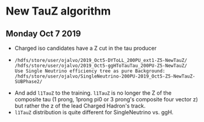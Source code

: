 # New TauZ algorithm

## Monday Oct 7 2019
* Charged iso candidates have a Z cut in the tau producer
* 
  ```
  /hdfs/store/user/ojalvo/2019_Oct5-DYToLL_200PU_ext1-Z5-NewTauZ/
  /hdfs/store/user/ojalvo/2019_Oct5-ggHToTauTau_200PU-Z5-NewTauZ/
  Use Single Neutrino efficiency tree as pure Background: /hdfs/store/user/ojalvo/SingleNeutrino-200PU-2019_Oct5-Z5-NewTauZ-SUBPhase2/
  ```
* And add `l1TauZ` to the training. `l1TauZ` is no longer the Z of the composite tau
  (1 prong, 1prong pi0 or 3 prong's composite four vector z) but rather the z of the lead Charged Hadron's track.
* `l1TauZ` distribution is quite different for SingleNeutrino vs. ggH.


